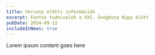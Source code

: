 ```yaml
---
title: Verseny előtti információk
excerpt: Fontos tudnivalók a XXI. Üveghuta Kupa előtt
pubDate: 2024-09-12
includeInNews: true
---
```


Lorem ipsum content goes here
